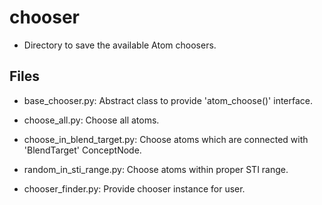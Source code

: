 # chooser
* Directory to save the available Atom choosers.

## Files
* base_chooser.py: Abstract class to provide 'atom_choose()' interface.
* choose_all.py: Choose all atoms.
* choose_in_blend_target.py: Choose atoms which are connected with 
  'BlendTarget' ConceptNode. 
* random_in_sti_range.py: Choose atoms within proper STI range.

* chooser_finder.py: Provide chooser instance for user.
